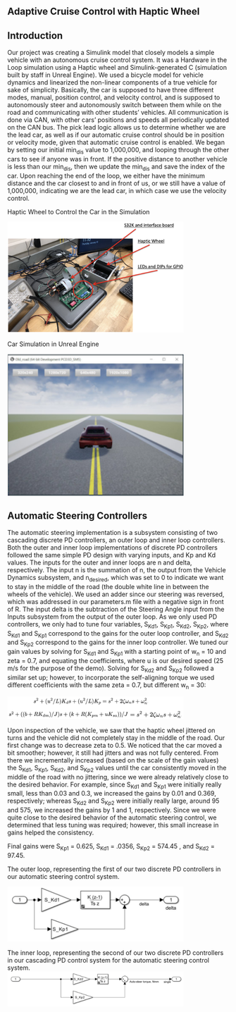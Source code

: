## Adaptive Cruise Control with Haptic Wheel

## Introduction
Our project was creating a Simulink model that closely models a simple vehicle with an autonomous cruise control system. It was a Hardware in the Loop simulation using a Haptic wheel and Simulink-generated C (simulation built by staff in Unreal Engine). We used a bicycle model for vehicle dynamics and linearized the non-linear components of a true vehicle for sake of simplicity. Basically, the car is supposed to have three different modes, manual, position control, and velocity control, and is supposed to autonomously steer and autonomously switch between them while on the road and communicating with other students’ vehicles. All communication is done via CAN, with other cars’ positions and speeds all periodically updated on the CAN bus. The pick lead logic allows us to determine whether we are the lead car, as well as if our automatic cruise control should be in position or velocity mode, given that automatic cruise control is enabled. We began by setting our initial min<sub>dis</sub> value to 1,000,000, and looping through the other cars to see if anyone was in front. If the positive distance to another vehicle is less than our min<sub>dis</sub>, then we update the min<sub>dis</sub> and save the index of the car. Upon reaching the end of the loop, we either have the minimum distance and the car closest to and in front of us, or we still have a value of 1,000,000, indicating we are the lead car, in which case we use the velocity control.

Haptic Wheel to Control the Car in the Simulation

<img src="https://github.com/dhipatel21/Cruise-Control/blob/65160d4f18f6987309e08b50c8dcdd1676fcedfb/Haptic_Wheel.png" alt="drawing" width="400"/>

Car Simulation in Unreal Engine

<img src="https://github.com/dhipatel21/Cruise-Control/blob/65160d4f18f6987309e08b50c8dcdd1676fcedfb/acc.png" alt="drawing" width="400"/>

## Automatic Steering Controllers
The automatic steering implementation is a subsystem consisting of two cascading discrete PD controllers, an outer loop and inner loop controllers. Both the outer and inner loop implementations of discrete PD controllers followed the same simple PD design with varying inputs, and Kp and Kd values. The inputs for the outer and inner loops are n and delta, respectively. The input n is the summation of n, the output from the Vehicle Dynamics subsystem, and n<sub>desired</sub>, which was set to 0 to indicate we want to stay in the middle of the road (the double white line in between the wheels of the vehicle). We used an adder since our steering was reversed, which was addressed in our parameters.m file with a negative sign in front of R. The input delta is the subtraction of the Steering Angle input from the Inputs subsystem from the output of the outer loop. As we only used PD controllers, we only had to tune four variables, S<sub>Kd1</sub>, S<sub>Kp1</sub>, S<sub>Kd2</sub>, S<sub>Kp2</sub>, where S<sub>Kd1</sub> and S<sub>Kp1</sub> correspond to the gains for the outer loop controller, and S<sub>Kd2</sub> and S<sub>Kp2</sub> correspond to the gains for the inner loop controller. We tuned our gain values by solving for S<sub>Kd1</sub> and S<sub>Kp1</sub> with a starting point of w<sub>n</sub> = 10 and zeta = 0.7, and equating the coefficients, where u is our desired speed (25 m/s for the purpose of the demo). Solving for S<sub>Kd2</sub> and S<sub>Kp2</sub> followed a similar set up; however, to incorporate the self-aligning torque we used different coefficients with the same zeta = 0.7, but different w<sub>n</sub> = 30:

<img src="https://github.com/dhipatel21/Cruise-Control/blob/68fc6e7bb200be3605dc14ef99b4388f16ed5bff/PD_Equations.png" alt="drawing" width="400"/>


Upon inspection of the vehicle, we saw that the haptic wheel jittered on turns and the vehicle did not completely stay in the middle of the road. Our first change was to decrease zeta to 0.5. We noticed that the car moved a bit smoother; however, it still had jitters and was not fully centered. From there we incrementally increased (based on the scale of the gain values) the S<sub>Kd1</sub>, S<sub>Kp1</sub>, S<sub>Kd2</sub>, and S<sub>Kp2</sub> values until the car consistently moved in the middle of the road with no jittering, since we were already relatively close to the desired behavior. For example, since S<sub>Kd1</sub> and S<sub>Kp1</sub> were initially really small, less than 0.03 and 0.3, we increased the gains by 0.01 and 0.369, respectively; whereas S<sub>Kd2</sub> and S<sub>Kp2</sub> were initially really large, around 95 and 575, we increased the gains by 1 and 1, respectively. Since we were quite close to the desired behavior of the automatic steering control, we determined that less tuning was required; however, this small increase in gains helped the consistency.

Final gains were S<sub>Kp1</sub> = 0.625, S<sub>Kd1</sub> = .0356, S<sub>Kp2</sub> = 574.45 , and S<sub>Kd2</sub> = 97.45.

The outer loop, representing the first of our two discrete PD controllers in our automatic steering control system.

<img src="https://github.com/dhipatel21/Cruise-Control/blob/68fc6e7bb200be3605dc14ef99b4388f16ed5bff/Outer_PD.png" alt="drawing" width="400"/>



The inner loop, representing the second of our two discrete PD controllers in our cascading PD control system for the automatic steering control system.                   
<img src="https://github.com/dhipatel21/Cruise-Control/blob/68fc6e7bb200be3605dc14ef99b4388f16ed5bff/Inner_PD.png" alt="drawing" width="400"/>
